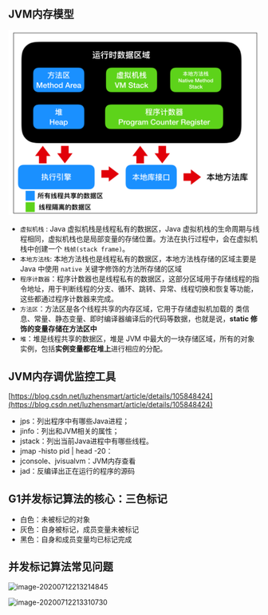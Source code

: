 ## JVM内存模型

![JVM内存模型图](../../assets/images/JVM内存模型.png)

- `虚拟机栈` : Java 虚拟机栈是线程私有的数据区，Java 虚拟机栈的生命周期与线程相同，虚拟机栈也是局部变量的存储位置。方法在执行过程中，会在虚拟机栈中创建一个 `栈帧(stack frame)`。
- `本地方法栈`: 本地方法栈也是线程私有的数据区，本地方法栈存储的区域主要是 Java 中使用 `native` 关键字修饰的方法所存储的区域
- `程序计数器`：程序计数器也是线程私有的数据区，这部分区域用于存储线程的指令地址，用于判断线程的分支、循环、跳转、异常、线程切换和恢复等功能，这些都通过程序计数器来完成。
- `方法区`：方法区是各个线程共享的内存区域，它用于存储虚拟机加载的 类信息、常量、静态变量、即时编译器编译后的代码等数据，也就是说，**static 修饰的变量存储在方法区中**
- `堆`：堆是线程共享的数据区，堆是 JVM 中最大的一块存储区域，所有的对象实例，包括**实例变量都在堆上**进行相应的分配。

## JVM内存调优监控工具

[https://blog.csdn.net/luzhensmart/article/details/105848424](https://blog.csdn.net/luzhensmart/article/details/105848424)

- jps：列出程序中有哪些Java进程；
- jinfo：列出和JVM相关的属性；
- jstack：列出当前Java进程中有哪些线程。
- jmap -histo pid | head -20：
- jconsole、jvisualvm：JVM内存查看
- jad：反编译出正在运行的程序的源码

## G1并发标记算法的核心：三色标记

- 白色：未被标记的对象
- 灰色：自身被标记，成员变量未被标记
- 黑色：自身和成员变量均已标记完成

## 并发标记算法常见问题

![image-20200712213214845](C:\Users\Administrator\AppData\Roaming\Typora\typora-user-images\image-20200712213214845.png)

![image-20200712213310730](C:\Users\Administrator\AppData\Roaming\Typora\typora-user-images\image-20200712213310730.png)